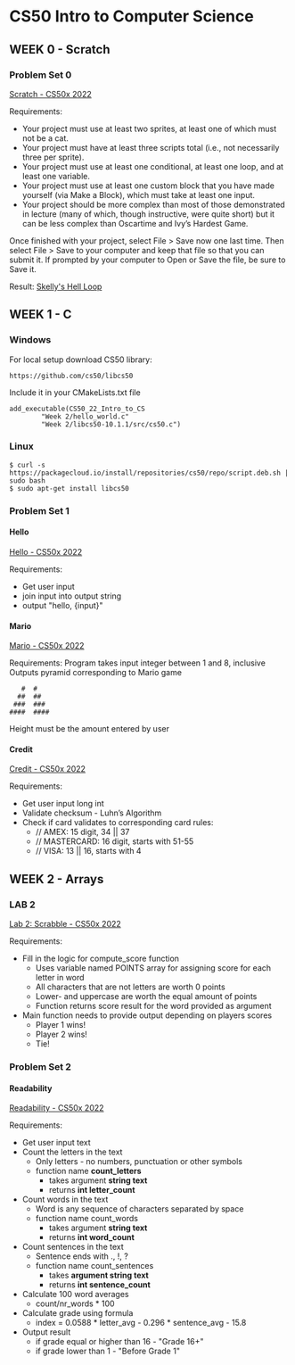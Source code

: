 # CS50 Intro to Computer Science

## WEEK 0 - Scratch

### Problem Set 0

[Scratch - CS50x 2022](https://scratch.mit.edu/)

Requirements:
* Your project must use at least two sprites, at least one of which must not be a cat.
* Your project must have at least three scripts total (i.e., not necessarily three per sprite).
* Your project must use at least one conditional, at least one loop, and at least one variable.
* Your project must use at least one custom block that you have made yourself (via Make a Block), which must take at least one input.
* Your project should be more complex than most of those demonstrated in lecture (many of which, though instructive, were quite short) but it can be less complex than Oscartime and Ivy’s Hardest Game.

Once finished with your project, select File > Save now one last time. Then select File > Save to your computer and keep that file so that you can submit it. If prompted by your computer to Open or Save the file, be sure to Save it.

Result: [Skelly's Hell Loop](https://scratch.mit.edu/projects/644202571)

## WEEK 1 - C
### Windows
For local setup download CS50 library:
```
https://github.com/cs50/libcs50
```
Include it in your CMakeLists.txt file
```
add_executable(CS50_22_Intro_to_CS
        "Week 2/hello_world.c"
        "Week 2/libcs50-10.1.1/src/cs50.c")
```
### Linux
```
$ curl -s https://packagecloud.io/install/repositories/cs50/repo/script.deb.sh | sudo bash
$ sudo apt-get install libcs50
```
### Problem Set 1

#### Hello
[Hello - CS50x 2022](https://cs50.harvard.edu/x/2022/psets/1/hello/)

Requirements:

* Get user input
* join input into output string
* output "hello, {input}"

#### Mario
[Mario - CS50x 2022](https://cs50.harvard.edu/x/2022/psets/1/mario/more/)

Requirements:
Program takes input integer between 1 and 8, inclusive
Outputs pyramid corresponding to Mario game
```
   #  #
  ##  ##
 ###  ###
####  ####
```
Height must be the amount entered by user

#### Credit
[Credit - CS50x 2022](https://cs50.harvard.edu/x/2022/psets/1/credit/)

Requirements:
* Get user input long int
* Validate checksum - Luhn’s Algorithm
* Check if card validates to corresponding card rules:
  * // AMEX: 15 digit, 34 || 37
  * // MASTERCARD: 16 digit, starts with 51-55
  * // VISA: 13 || 16, starts with 4

## WEEK 2 - Arrays

### LAB 2
[Lab 2: Scrabble - CS50x 2022](https://cs50.harvard.edu/x/2022/labs/2/)

Requirements:
* Fill in the logic for compute_score function
  * Uses variable named POINTS array for assigning score for each letter in word
  * All characters that are not letters are worth 0 points
  * Lower- and uppercase are worth the equal amount of points
  * Function returns score result for the word provided as argument
* Main function needs to provide output depending on players scores
  * Player 1 wins!
  * Player 2 wins!
  * Tie!

### Problem Set 2

#### Readability
[Readability - CS50x 2022](https://cs50.harvard.edu/x/2022/psets/2/readability/)

Requirements:
* Get user input text
* Count the letters in the text
  * Only letters - no numbers, punctuation or other symbols
  * function name **count_letters**
    * takes argument **string text**
    * returns **int letter_count**
* Count words in the text
  * Word is any sequence of characters separated by space
  * function name count_words
    * takes argument **string text**
    * returns **int word_count**
* Count sentences in the text
  * Sentence ends with ., !, ?
  * function name count_sentences
    * takes **argument string text**
    * returns **int sentence_count**
* Calculate 100 word averages
  * count/nr_words * 100
* Calculate grade using formula
  * index = 0.0588 * letter_avg - 0.296 * sentence_avg - 15.8
* Output result
  * if grade equal or higher than 16 - "Grade 16+"
  * if grade lower than 1 - "Before Grade 1"
